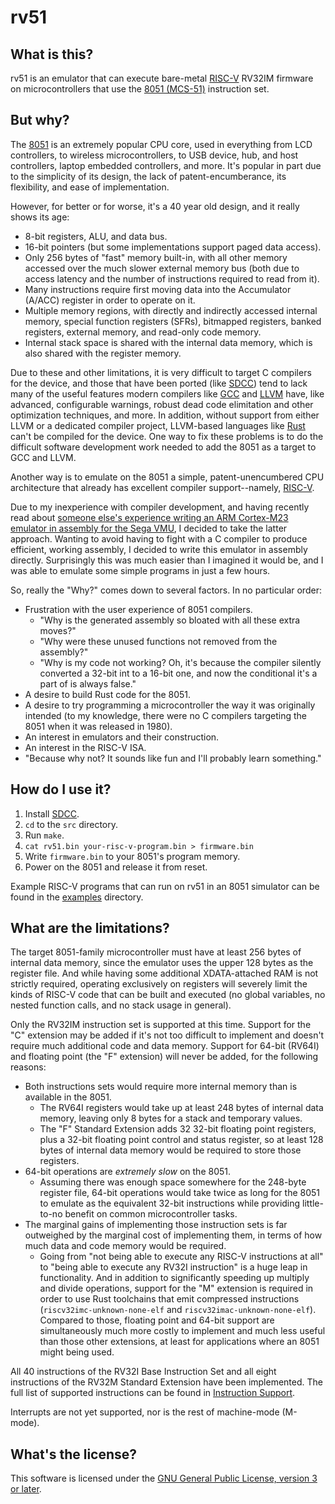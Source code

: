 # rv51


## What is this?

rv51 is an emulator that can execute bare-metal [RISC-V][risc-v] RV32IM
firmware on microcontrollers that use the [8051 (MCS-51)][8051] instruction
set.


## But why?

The [8051][8051] is an extremely popular CPU core, used in everything from LCD
controllers, to wireless microcontrollers, to USB device, hub, and host
controllers, laptop embedded controllers, and more. It's popular in part due
to the simplicity of its design, the lack of patent-encumberance, its
flexibility, and ease of implementation.

However, for better or for worse, it's a 40 year old design, and it really
shows its age:

* 8-bit registers, ALU, and data bus.
* 16-bit pointers (but some implementations support paged data access).
* Only 256 bytes of "fast" memory built-in, with all other memory accessed
  over the much slower external memory bus (both due to access latency and the
  number of instructions required to read from it).
* Many instructions require first moving data into the Accumulator (A/ACC)
  register in order to operate on it.
* Multiple memory regions, with directly and indirectly accessed internal
  memory, special function registers (SFRs), bitmapped registers, banked
  registers, external memory, and read-only code memory.
* Internal stack space is shared with the internal data memory, which is also
  shared with the register memory.

Due to these and other limitations, it is very difficult to target C compilers
for the device, and those that have been ported (like [SDCC][sdcc]) tend to
lack many of the useful features modern compilers like [GCC][gcc] and
[LLVM][llvm] have, like advanced, configurable warnings, robust dead code
elimitation and other optimization techniques, and more. In addition, without
support from either LLVM or a dedicated compiler project, LLVM-based languages
like [Rust][rust] can't be compiled for the device. One way to fix these
problems is to do the difficult software development work needed to add the
8051 as a target to GCC and LLVM.

Another way is to emulate on the 8051 a simple, patent-unencumbered CPU
architecture that already has excellent compiler support--namely,
[RISC-V][risc-v].

Due to my inexperience with compiler development, and having recently read
about [someone else's experience writing an ARM Cortex-M23 emulator in
assembly for the Sega VMU][vmu], I decided to take the latter approach.
Wanting to avoid having to fight with a C compiler to produce efficient,
working assembly, I decided to write this emulator in assembly directly.
Surprisingly this was much easier than I imagined it would be, and I was able
to emulate some simple programs in just a few hours.

So, really the "Why?" comes down to several factors. In no particular order:

* Frustration with the user experience of 8051 compilers.
  * "Why is the generated assembly so bloated with all these extra moves?"
  * "Why were these unused functions not removed from the assembly?"
  * "Why is my code not working? Oh, it's because the compiler silently
    converted a 32-bit int to a 16-bit one, and now the conditional it's a
    part of is always false."
* A desire to build Rust code for the 8051.
* A desire to try programming a microcontroller the way it was originally
  intended (to my knowledge, there were no C compilers targeting the 8051 when
  it was released in 1980).
* An interest in emulators and their construction.
* An interest in the RISC-V ISA.
* "Because why not? It sounds like fun and I'll probably learn something."


## How do I use it?

1. Install [SDCC][sdcc].
2. `cd` to the `src` directory.
3. Run `make`.
4. `cat rv51.bin your-risc-v-program.bin > firmware.bin`
5. Write `firmware.bin` to your 8051's program memory.
6. Power on the 8051 and release it from reset.

Example RISC-V programs that can run on rv51 in an 8051 simulator can be found
in the [examples][examples] directory.


## What are the limitations?

The target 8051-family microcontroller must have at least 256 bytes of
internal data memory, since the emulator uses the upper 128 bytes as the
register file. And while having some additional XDATA-attached RAM is not
strictly required, operating exclusively on registers will severely limit the
kinds of RISC-V code that can be built and executed (no global variables, no
nested function calls, and no stack usage in general).

Only the RV32IM instruction set is supported at this time. Support for the "C"
extension may be added if it's not too difficult to implement and doesn't
require much additional code and data memory. Support for 64-bit (RV64I) and
floating point (the "F" extension) will never be added, for the following
reasons:

* Both instructions sets would require more internal memory than is available
  in the 8051.
  * The RV64I registers would take up at least 248 bytes of internal data
    memory, leaving only 8 bytes for a stack and temporary values.
  * The "F" Standard Extension adds 32 32-bit floating point registers, plus a
    32-bit floating point control and status register, so at least 128 bytes
    of internal data memory would be required to store those registers.
* 64-bit operations are _extremely slow_ on the 8051.
  * Assuming there was enough space somewhere for the 248-byte register file,
    64-bit operations would take twice as long for the 8051 to emulate as the
    equivalent 32-bit instructions while providing little-to-no benefit on
    common microcontroller tasks.
* The marginal gains of implementing those instruction sets is far outweighed
  by the marginal cost of implementing them, in terms of how much data and
  code memory would be required.
  * Going from "not being able to execute any RISC-V instructions at all" to
    "being able to execute any RV32I instruction" is a huge leap in
    functionality. And in addition to significantly speeding up multiply and
    divide operations, support for the "M" extension is required in order to
    use Rust toolchains that emit compressed instructions
    (`riscv32imc-unknown-none-elf` and `riscv32imac-unknown-none-elf`).
    Compared to those, floating point and 64-bit support are simultaneously
    much more costly to implement and much less useful than those other
    extensions, at least for applications where an 8051 might being used.

All 40 instructions of the RV32I Base Instruction Set and all eight
instructions of the RV32M Standard Extension have been implemented. The full
list of supported instructions can be found in [Instruction
Support][isa-support].

Interrupts are not yet supported, nor is the rest of machine-mode (M-mode).


## What's the license?

This software is licensed under the [GNU General Public License, version 3 or
later][gpl].


[risc-v]: https://en.wikipedia.org/wiki/RISC-V
[8051]: https://en.wikipedia.org/wiki/Intel_MCS-51
[sdcc]: http://sdcc.sourceforge.net/
[gcc]: https://gcc.gnu.org/
[llvm]: https://llvm.org/
[rust]: https://www.rust-lang.org/
[vmu]: https://dmitry.gr/?r=05.Projects&proj=25.%20VMU%20Hacking
[examples]: examples
[isa-support]: doc/Instruction-Support.md
[gpl]: https://www.gnu.org/licenses/gpl-3.0.en.html

